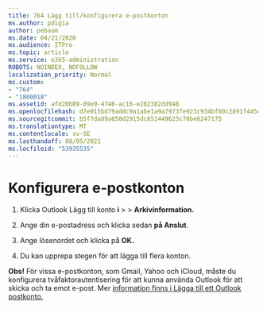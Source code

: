 ```yaml
---
title: 764 Lägg till/konfigurera e-postkonton
ms.author: pdigia
author: pebaum
ms.date: 04/21/2020
ms.audience: ITPro
ms.topic: article
ms.service: o365-administration
ROBOTS: NOINDEX, NOFOLLOW
localization_priority: Normal
ms.custom:
- "764"
- "1800018"
ms.assetid: afd20b89-09e9-4746-ac16-e282382dd948
ms.openlocfilehash: d7e015bd79addc9a1abe1a9a7973fe923c934bf60c2891f4454c13622a2b8a9f
ms.sourcegitcommit: b5f7da89a650d2915dc652449623c78be6247175
ms.translationtype: MT
ms.contentlocale: sv-SE
ms.lasthandoff: 08/05/2021
ms.locfileid: "53935535"
---
```

# <a name="set-up-email-accounts"></a>Konfigurera e-postkonton

1. Klicka Outlook Lägg till konto **i**  >    >  **Arkivinformation.**

2. Ange din e-postadress och klicka sedan **på Anslut**.

3. Ange lösenordet och klicka på **OK.**

4. Du kan upprepa stegen för att lägga till flera konton.

**Obs!** För vissa e-postkonton, som Gmail, Yahoo och iCloud, måste du konfigurera tvåfaktorautentisering för att kunna använda Outlook för att skicka och ta emot e-post. Mer [information finns i Lägga till ett Outlook postkonto.](https://support.office.com/article/6e27792a-9267-4aa4-8bb6-c84ef146101b.aspx)
  